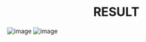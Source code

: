 <h1 align="center"> RESULT </h1>

![image](https://github.com/SeTeAn/Java-CROC/assets/99500461/a0846ab1-5977-4fe1-962a-c1977f90a620)
![image](https://github.com/SeTeAn/Java-CROC/assets/99500461/1176a7d3-c9a3-4b53-a664-c90bbf0a2a25)
